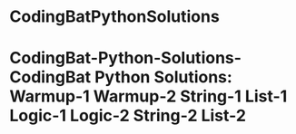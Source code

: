 # CodingBatPythonSolutions
# CodingBat-Python-Solutions- CodingBat Python Solutions: Warmup-1  Warmup-2  String-1  List-1  Logic-1  Logic-2  String-2  List-2
